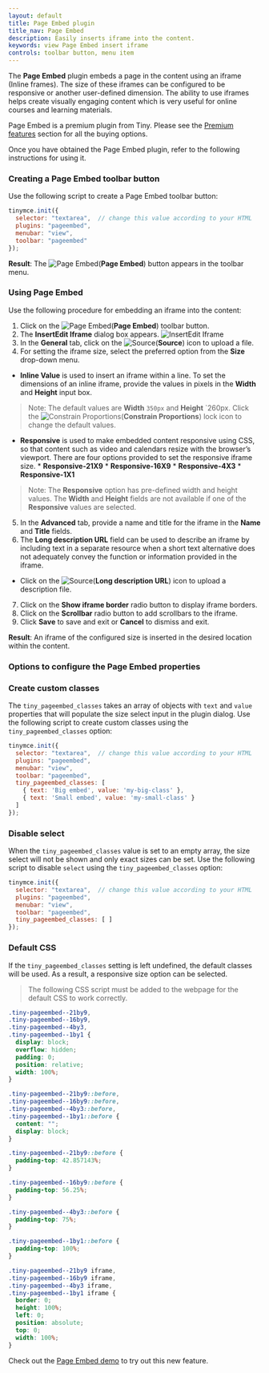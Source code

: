 ```yaml
---
layout: default
title: Page Embed plugin
title_nav: Page Embed
description: Easily inserts iframe into the content.
keywords: view Page Embed insert iframe
controls: toolbar button, menu item
---
```


The **Page Embed** plugin embeds a page in the content using an iframe (Inline frames). The size of these iframes can be configured to be responsive or another user-defined dimension. The ability to use iframes helps create visually engaging content which is very useful for online courses and learning materials.

Page Embed is a premium plugin from Tiny. Please see the [Premium features]({{site.baseurl}}/enterprise/pageembed/) section for all the buying options.

Once you have obtained the Page Embed plugin, refer to the following instructions for using it.

### Creating a Page Embed toolbar button

Use the following script to create a Page Embed toolbar button:

```js
tinymce.init({
  selector: "textarea",  // change this value according to your HTML
  plugins: "pageembed",
  menubar: "view",
  toolbar: "pageembed"
});
```

**Result**: The ![**Page Embed**]({{site.baseurl}}/images/pageembed.png)(**Page Embed**) button appears in the toolbar menu.

### Using Page Embed

Use the following procedure for embedding an iframe into the content:

1. Click on the ![**Page Embed**]({{site.baseurl}}/images/pageembed.png)(**Page Embed**) toolbar button.
2. The **InsertEdit Iframe** dialog box appears.
![InsertEdit Iframe]({{site.baseurl}}/images/insert-iframes.png)
3. In the **General** tab, click on the ![Source]({{site.baseurl}}/images/source.png)(**Source**) icon to upload a file.
4. For setting the iframe size, select the preferred option from the **Size** drop-down menu.
* **Inline Value** is used to insert an iframe within a line. To set the dimensions of an inline iframe, provide the values in pixels in the **Width** and **Height** input box.
>Note: The default values are **Width** `350px` and **Height** `260px.
Click the ![Constrain Proportions]({{site.baseurl}}/images/constrainprop.png)(**Constrain Proportions**) lock icon to change the default values.
* **Responsive** is used to make embedded content responsive using CSS, so that content such as video and calendars resize with the browser’s viewport. There are four options provided to set the responsive iframe size.
        * **Responsive-21X9**
        * **Responsive-16X9**
        * **Responsive-4X3**
        * **Responsive-1X1**
> Note: The **Responsive** option has pre-defined width and height values. The **Width** and **Height** fields are not available if one of the **Responsive** values are selected.
5. In the **Advanced** tab, provide a name and title for the iframe in the **Name** and **Title** fields.
6. The **Long description URL** field can be used to describe an iframe by including text in a separate resource when a short text alternative does not adequately convey the function or information provided in the iframe.
* Click on the ![Source]({{site.baseurl}}/images/source.png)(**Long description URL**) icon to upload a description file.
7. Click on the **Show iframe border** radio button to display iframe borders.
8. Click on the **Scrollbar** radio button to add scrollbars to the iframe.
9. Click **Save** to save and exit or **Cancel** to dismiss and exit.

**Result**: An iframe of the configured size is inserted in the desired location within the content.

### Options to configure the Page Embed properties

### Create custom classes

The `tiny_pageembed_classes` takes an array of objects with `text` and `value` properties that will populate the size select input in the plugin dialog. Use the following script to create custom classes using the `tiny_pageembed_classes` option:

```js
tinymce.init({
  selector: "textarea",  // change this value according to your HTML
  plugins: "pageembed",
  menubar: "view",
  toolbar: "pageembed",
  tiny_pageembed_classes: [
    { text: 'Big embed', value: 'my-big-class' },
    { text: 'Small embed', value: 'my-small-class' }
  ]
});
```

### Disable select

When the `tiny_pageembed_classes` value is set to an empty array, the size select will not be shown and only exact sizes can be set. Use the following script to disable `select` using the `tiny_pageembed_classes` option:

```js
tinymce.init({
  selector: "textarea",  // change this value according to your HTML
  plugins: "pageembed",
  menubar: "view",
  toolbar: "pageembed",
  tiny_pageembed_classes: [ ]
});
```

### Default CSS

If the `tiny_pageembed_classes` setting is left undefined, the default classes will be used. As a result, a responsive size option can be selected.

> The following CSS script must be added to the webpage for the default CSS to work correctly.

```css
.tiny-pageembed--21by9,
.tiny-pageembed--16by9,
.tiny-pageembed--4by3,
.tiny-pageembed--1by1 {
  display: block;
  overflow: hidden;
  padding: 0;
  position: relative;
  width: 100%;
}

.tiny-pageembed--21by9::before,
.tiny-pageembed--16by9::before,
.tiny-pageembed--4by3::before,
.tiny-pageembed--1by1::before {
  content: "";
  display: block;
}

.tiny-pageembed--21by9::before {
  padding-top: 42.857143%;
}

.tiny-pageembed--16by9::before {
  padding-top: 56.25%;
}

.tiny-pageembed--4by3::before {
  padding-top: 75%;
}

.tiny-pageembed--1by1::before {
  padding-top: 100%;
}

.tiny-pageembed--21by9 iframe,
.tiny-pageembed--16by9 iframe,
.tiny-pageembed--4by3 iframe,
.tiny-pageembed--1by1 iframe {
  border: 0;
  height: 100%;
  left: 0;
  position: absolute;
  top: 0;
  width: 100%;
}
```

Check out the [Page Embed demo]({{site.baseurl}}/demo/pageembed/) to try out this new feature.